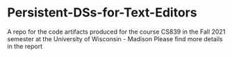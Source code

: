 # Persistent-DSs-for-Text-Editors
A repo for the code artifacts produced for the course CS839 in the Fall 2021 semester at the University of Wisconsin - Madison
Please find more details in the report
